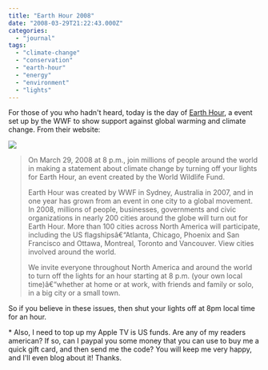 ```yaml
---
title: "Earth Hour 2008"
date: "2008-03-29T21:22:43.000Z"
categories: 
  - "journal"
tags: 
  - "climate-change"
  - "conservation"
  - "earth-hour"
  - "energy"
  - "environment"
  - "lights"
---
```


For those of you who hadn't heard, today is the day of [Earth Hour](http://www13.earthhourus.org/), a event set up by the WWF to show support against global warming and climate change. From their website:

![](images/picture-451.png)

> On March 29, 2008 at 8 p.m., join millions of people around the world in making a statement about climate change by turning off your lights for Earth Hour, an event created by the World Wildlife Fund.
> 
> Earth Hour was created by WWF in Sydney, Australia in 2007, and in one year has grown from an event in one city to a global movement. In 2008, millions of people, businesses, governments and civic organizations in nearly 200 cities around the globe will turn out for Earth Hour. More than 100 cities across North America will participate, including the US flagshipsâ€“Atlanta, Chicago, Phoenix and San Francisco and Ottawa, Montreal, Toronto and Vancouver. View cities involved around the world.
> 
> We invite everyone throughout North America and around the world to turn off the lights for an hour starting at 8 p.m. (your own local time)â€“whether at home or at work, with friends and family or solo, in a big city or a small town.

So if you believe in these issues, then shut your lights off at 8pm local time for an hour.

\* Also, I need to top up my Apple TV is US funds. Are any of my readers american? If so, can I paypal you some money that you can use to buy me a quick gift card, and then send me the code? You will keep me very happy, and I'll even blog about it! Thanks.
